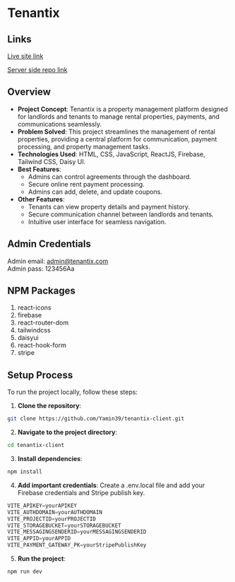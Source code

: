 # Tenantix

## Links
[Live site link](https://tenantix.web.app/)

[Server side repo link](https://github.com/Yamin39/tenantix-server)

## Overview

- **Project Concept**: Tenantix is a property management platform designed for landlords and tenants to manage rental properties, payments, and communications seamlessly.
- **Problem Solved**: This project streamlines the management of rental properties, providing a central platform for communication, payment processing, and property management tasks.
- **Technologies Used**: HTML, CSS, JavaScript, ReactJS, Firebase, Tailwind CSS, Daisy UI.
- **Best Features**:
  - Admins can control agreements through the dashboard.  
  - Secure online rent payment processing.  
  - Admins can add, delete, and update coupons. 
- **Other Features**:
  - Tenants can view property details and payment history.  
  - Secure communication channel between landlords and tenants.  
  - Intuitive user interface for seamless navigation. 
 
## Admin Credentials
Admin email: admin@tenantix.com <br />
Admin pass: 123456Aa

## NPM Packages
1. react-icons </br>  
2. firebase </br>  
3. react-router-dom </br>  
4. tailwindcss </br>  
5. daisyui </br>  
6. react-hook-form </br>  
7. stripe </br> 

## Setup Process

To run the project locally, follow these steps:

1. **Clone the repository**:
```bash
git clone https://github.com/Yamin39/tenantix-client.git
```

2. **Navigate to the project directory**:
```bash
cd tenantix-client
```

3. **Install dependencies**:
```bash
npm install
```

4. **Add important credentials**: Create a .env.local file and add your Firebase credentials and Stripe publish key.
```javascript
VITE_APIKEY=yourAPIKEY
VITE_AUTHDOMAIN=yourAUTHDOMAIN
VITE_PROJECTID=yourPROJECTID
VITE_STORAGEBUCKET=yourSTORAGEBUCKET
VITE_MESSAGINGSENDERID=yourMESSAGINGSENDERID
VITE_APPID=yourAPPID
VITE_PAYMENT_GATEWAY_PK=yourStripePublishKey
```

5. **Run the project**:
```bash
npm run dev
```
